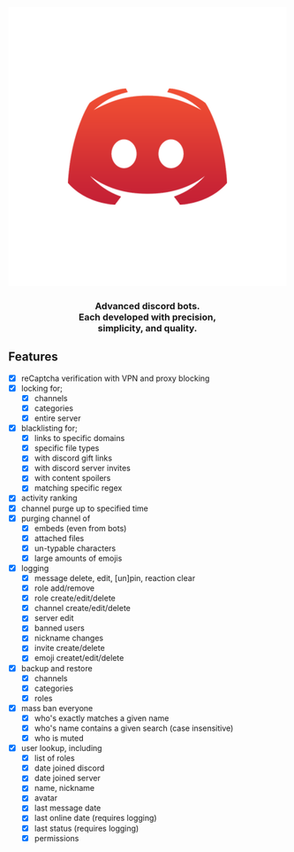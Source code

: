 ![Meoji Is Great!](https://raw.githubusercontent.com/Meoji/Branding/master/logos/logos_discord/logo_discord_512.png?raw=false)
<h3 align="center">Advanced discord bots.<br>
Each developed with precision,<br>
simplicity, and quality.</h3>

## Features
 - [x] reCaptcha verification with VPN and proxy blocking
 - [x] locking for;
    - [x] channels
    - [x] categories
    - [x] entire server
 - [x] blacklisting for;
    - [x] links to specific domains
    - [x] specific file types
    - [x] with discord gift links
    - [x] with discord server invites
    - [x] with content spoilers
    - [x] matching specific regex
 - [x] activity ranking
 - [x] channel purge up to specified time
 - [x] purging channel of
    - [x] embeds (even from bots)
    - [x] attached files
    - [x] un-typable characters
    - [x] large amounts of emojis
 - [x] logging
    - [x] message delete, edit, \[un]pin, reaction clear
    - [x] role add/remove
    - [x] role create/edit/delete
    - [x] channel create/edit/delete
    - [x] server edit
    - [x] banned users
    - [x] nickname changes
    - [x] invite create/delete
    - [x] emoji createt/edit/delete
 - [x] backup and restore
    - [x] channels
    - [x] categories
    - [x] roles
 - [x] mass ban everyone
    - [x] who's exactly matches a given name
    - [x] who's name contains a given search (case insensitive)
    - [x] who is muted
 - [x] user lookup, including
    - [x] list of roles
    - [x] date joined discord
    - [x] date joined server
    - [x] name, nickname
    - [x] avatar
    - [x] last message date
    - [x] last online date (requires logging)
    - [x] last status (requires logging)
    - [x] permissions
